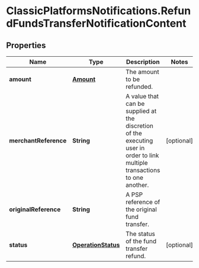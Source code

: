 # ClassicPlatformsNotifications.RefundFundsTransferNotificationContent

## Properties

Name | Type | Description | Notes
------------ | ------------- | ------------- | -------------
**amount** | [**Amount**](Amount.md) | The amount to be refunded. | 
**merchantReference** | **String** | A value that can be supplied at the discretion of the executing user in order to link multiple transactions to one another. | [optional] 
**originalReference** | **String** | A PSP reference of the original fund transfer. | 
**status** | [**OperationStatus**](OperationStatus.md) | The status of the fund transfer refund. | [optional] 


